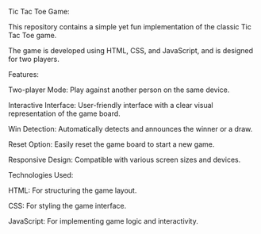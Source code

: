 Tic Tac Toe Game:


This repository contains a simple yet fun implementation of the classic Tic Tac Toe game. 


The game is developed using HTML, CSS, and JavaScript, and is designed for two players.

Features:


Two-player Mode: Play against another person on the same device.


Interactive Interface: User-friendly interface with a clear visual representation of the game board.


Win Detection: Automatically detects and announces the winner or a draw.


Reset Option: Easily reset the game board to start a new game.


Responsive Design: Compatible with various screen sizes and devices.



Technologies Used:


HTML: For structuring the game layout.


CSS: For styling the game interface.


JavaScript: For implementing game logic and interactivity.
